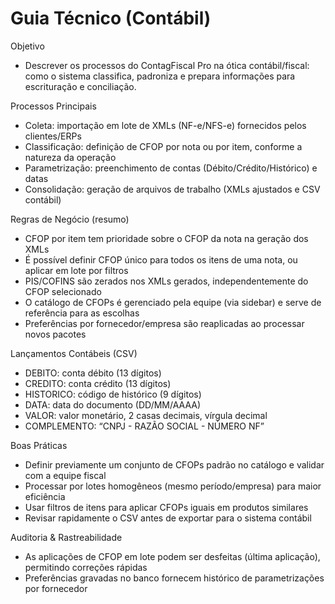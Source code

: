 # Guia Técnico (Contábil)

Objetivo
- Descrever os processos do ContagFiscal Pro na ótica contábil/fiscal: como o sistema classifica, padroniza e prepara informações para escrituração e conciliação.

Processos Principais
- Coleta: importação em lote de XMLs (NF-e/NFS-e) fornecidos pelos clientes/ERPs
- Classificação: definição de CFOP por nota ou por item, conforme a natureza da operação
- Parametrização: preenchimento de contas (Débito/Crédito/Histórico) e datas
- Consolidação: geração de arquivos de trabalho (XMLs ajustados e CSV contábil)

Regras de Negócio (resumo)
- CFOP por item tem prioridade sobre o CFOP da nota na geração dos XMLs
- É possível definir CFOP único para todos os itens de uma nota, ou aplicar em lote por filtros
- PIS/COFINS são zerados nos XMLs gerados, independentemente do CFOP selecionado
- O catálogo de CFOPs é gerenciado pela equipe (via sidebar) e serve de referência para as escolhas
- Preferências por fornecedor/empresa são reaplicadas ao processar novos pacotes

Lançamentos Contábeis (CSV)
- DEBITO: conta débito (13 dígitos)
- CREDITO: conta crédito (13 dígitos)
- HISTORICO: código de histórico (9 dígitos)
- DATA: data do documento (DD/MM/AAAA)
- VALOR: valor monetário, 2 casas decimais, vírgula decimal
- COMPLEMENTO: “CNPJ - RAZÃO SOCIAL - NÚMERO NF”

Boas Práticas
- Definir previamente um conjunto de CFOPs padrão no catálogo e validar com a equipe fiscal
- Processar por lotes homogêneos (mesmo período/empresa) para maior eficiência
- Usar filtros de itens para aplicar CFOPs iguais em produtos similares
- Revisar rapidamente o CSV antes de exportar para o sistema contábil

Auditoria & Rastreabilidade
- As aplicações de CFOP em lote podem ser desfeitas (última aplicação), permitindo correções rápidas
- Preferências gravadas no banco fornecem histórico de parametrizações por fornecedor

